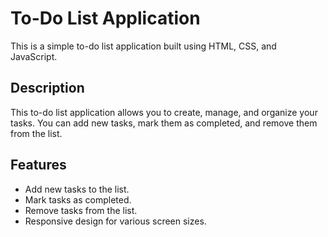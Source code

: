 # To-Do List Application

This is a simple to-do list application built using HTML, CSS, and JavaScript.

## Description

This to-do list application allows you to create, manage, and organize your tasks. You can add new tasks, mark them as completed, and remove them from the list.

## Features

- Add new tasks to the list.
- Mark tasks as completed.
- Remove tasks from the list.
- Responsive design for various screen sizes.

